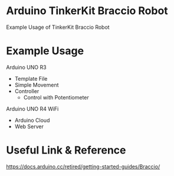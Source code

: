 # Arduino TinkerKit Braccio Robot

Example Usage of TinkerKit Braccio Robot 

# Example Usage

Arduino UNO R3
- Template File
- Simple Movement
- Controller
  - Control with Potentiometer

Arduino UNO R4 WiFi
- Arduino Cloud
- Web Server

# Useful Link & Reference

https://docs.arduino.cc/retired/getting-started-guides/Braccio/
